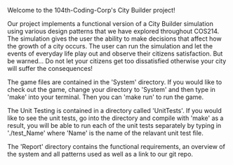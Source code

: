 Welcome to the 104th-Coding-Corp's City Builder project!

Our project implements a functional version of a City Builder simulation using various design patterns that we have explored throughout COS214. The simulation gives the user the ability to make decisions that affect how the growth of a city occurs. The user can run the simulation and let the events of everyday life play out and observe their citizens satisfaction. But be warned... Do not let your citizens get too dissatisfied otherwise your city will suffer the consequences!

The game files are contained in the 'System' directory. If you would like to check out the game, change your directory to 'System' and then type in 'make' into your terminal. Then you can 'make run' to run the game.

The Unit Testing is contained in a directory called 'UnitTests'. If you would like to see the unit tests, go into the directory and compile with 'make' as a result, you will be able to run each of the unit tests separately by typing in './test_Name' where 'Name' is the name of the relavant unit test file.

The 'Report' directory contains the functional requirements, an overview of the system and all patterns used as well as a link to our git repo.
